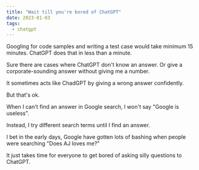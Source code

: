 ```yaml
---
title: "Wait till you're bored of ChatGPT"
date: 2023-01-03
tags:
  - chatgpt
---
```


Googling for code samples and writing a test case would take minimum 15 minutes. ChatGPT does that in less than a minute.

Sure there are cases where ChatGPT don't know an answer. Or give a corporate-sounding answer without giving me a number.

It sometimes acts like ChadGPT by giving a wrong answer confidently.

But that's ok.

When I can't find an answer in Google search, I won't say "Google is useless".

Instead, I try different search terms until I find an answer.

I bet in the early days, Google have gotten lots of bashing when people were searching "Does AJ loves me?"

It just takes time for everyone to get bored of asking silly questions to ChatGPT.
